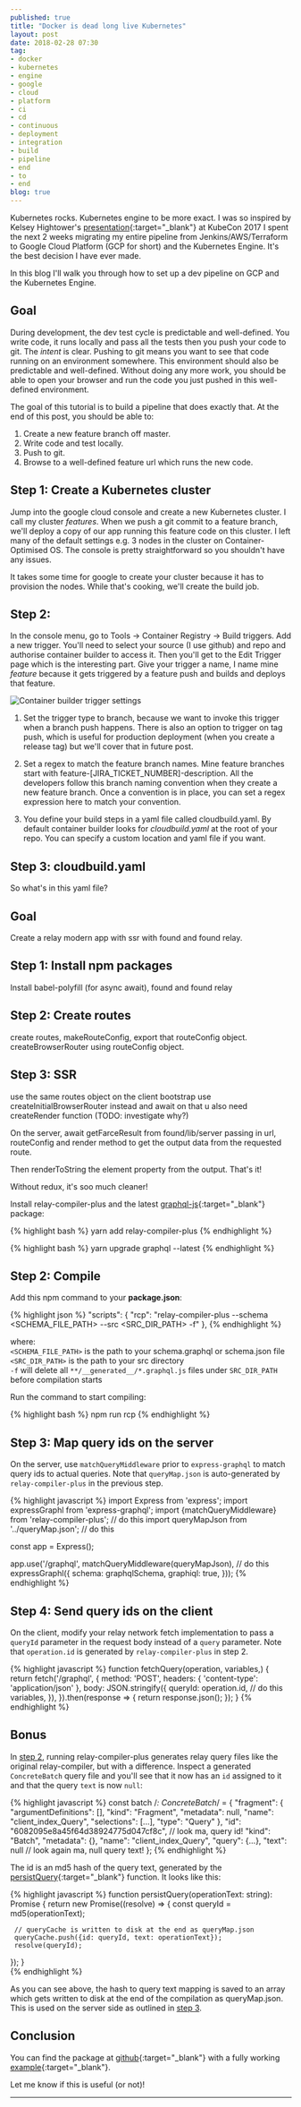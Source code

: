 ```yaml
---
published: true
title: "Docker is dead long live Kubernetes"
layout: post
date: 2018-02-28 07:30
tag:
- docker
- kubernetes
- engine
- google
- cloud
- platform
- ci
- cd
- continuous
- deployment
- integration
- build
- pipeline
- end
- to
- end
blog: true
---
```

Kubernetes rocks. Kubernetes engine to be more exact. I was so inspired by Kelsey Hightower's
[presentation](https://www.youtube.com/watch?v=kOa_llowQ1c&feature=youtu.be){:target="_blank"} at KubeCon 2017 I
spent the next 2 weeks migrating my entire pipeline from Jenkins/AWS/Terraform to Google Cloud Platform (GCP for short) 
and the Kubernetes Engine. It's the best decision I have ever made.


In this blog I'll walk you through how to set up a dev pipeline on GCP and the Kubernetes Engine.   

## Goal
During development, the dev test cycle is predictable and well-defined. You write code, it runs locally and pass all the 
tests then you push your code to git. The *intent* is clear. Pushing to git means you want to see that code running on an 
environment somewhere. This environment should also be predictable and well-defined. Without doing any more work, you
should be able to open your browser and run the code you just pushed in this well-defined environment.

The goal of this tutorial is to build a pipeline that does exactly that. At the end of this post, you should be able to:

1. Create a new feature branch off master.
2. Write code and test locally.
3. Push to git.
4. Browse to a well-defined feature url which runs the new code.

## Step 1: Create a Kubernetes cluster
Jump into the google cloud console and create a new Kubernetes cluster. I call my cluster *features*. When we push a
git commit to a feature branch, we'll deploy a copy of our app running this feature code on this cluster. I left many
of the default settings e.g. 3 nodes in the cluster on Container-Optimised OS. The console is pretty straightforward
so you shouldn't have any issues.

It takes some time for google to create your cluster because it has to provision the nodes. While that's cooking,
we'll create the build job.

## Step 2:
In the console menu, go to Tools -> Container Registry -> Build triggers. Add a new trigger. You'll need to
select your source (I use github) and repo and authorise container builder to access it. Then you'll get to the
Edit Trigger page which is the interesting part. Give your trigger a name, I name mine *feature* because it
gets triggered by a feature push and builds and deploys that feature.

![Container builder trigger settings](/assets/images/build_trigger_settings.jpg)

1. Set the trigger type to branch, because we want to invoke this trigger when a branch push happens. There is also
an option to trigger on tag push, which is useful for production deployment (when you create a release tag) but we'll
cover that in future post.

2. Set a regex to match the feature branch names. Mine feature branches start with feature-[JIRA_TICKET_NUMBER]-description.
All the developers follow this branch naming convention when they create a new feature branch. Once a convention is in place, you
can set a regex expression here to match your convention.

3. You define your build steps in a yaml file called cloudbuild.yaml. By default container builder looks for *cloudbuild.yaml*
at the root of your repo. You can specify a custom location and yaml file if you want.

## Step 3: cloudbuild.yaml

So what's in this yaml file?



## Goal
Create a relay modern app with ssr with found and found relay.

## Step 1: Install npm packages
Install babel-polyfill (for async await), found and found relay

## Step 2: Create routes
create routes, makeRouteConfig, export that routeConfig object.
createBrowserRouter using routeConfig object.

## Step 3: SSR
use the same routes object
on the client bootstrap use createInitialBrowserRouter instead and await on that
u also need createRender function (TODO: investigate why?) 

On the server, await getFarceResult from found/lib/server passing in url, routeConfig and 
render method to get the output data from the requested route.

Then renderToString the element property from the output. That's it!

Without redux, it's soo much cleaner! 

Install relay-compiler-plus and the latest [graphql-js](https://github.com/graphql/graphql-js){:target="_blank"} package:

{% highlight bash %}
yarn add relay-compiler-plus
{% endhighlight %}

{% highlight bash %}
yarn upgrade graphql --latest
{% endhighlight %}

## Step 2: Compile
Add this npm command to your **package.json**:

{% highlight json %}
"scripts": {
    "rcp": "relay-compiler-plus --schema <SCHEMA_FILE_PATH> --src <SRC_DIR_PATH> -f"
},
{% endhighlight %}
    
where:<br/> 
`<SCHEMA_FILE_PATH>` is the path to your schema.graphql or schema.json file<br/>
`<SRC_DIR_PATH>` is the path to your src directory<br/>
`-f` will delete all `**/__generated__/*.graphql.js` files under `SRC_DIR_PATH` before compilation starts<br/>

Run the command to start compiling:

{% highlight bash %}
npm run rcp
{% endhighlight %}

## Step 3: Map query ids on the server
On the server, use `matchQueryMiddleware` prior to `express-graphql` to match query ids to actual queries. Note 
that `queryMap.json` is auto-generated by `relay-compiler-plus` in the previous step.

{% highlight javascript %}
import Express from 'express';
import expressGraphl from 'express-graphql';
import {matchQueryMiddleware} from 'relay-compiler-plus'; // do this
import queryMapJson from '../queryMap.json'; // do this

const app = Express();

app.use('/graphql',
  matchQueryMiddleware(queryMapJson), // do this
  expressGraphl({
    schema: graphqlSchema,
    graphiql: true,
  }));
{% endhighlight %}

## Step 4: Send query ids on the client
On the client, modify your relay network fetch implementation to pass a `queryId` parameter in the
request body instead of a `query` parameter. Note that `operation.id` is generated by `relay-compiler-plus` in step 2.

{% highlight javascript %}
function fetchQuery(operation, variables,) {
  return fetch('/graphql', {
    method: 'POST',
    headers: {
      'content-type': 'application/json'
    },
    body: JSON.stringify({
      queryId: operation.id, // do this
      variables,
    }),
  }).then(response => {
    return response.json();
  });
}
{% endhighlight %}

## Bonus
In [step 2](#step-2-compile), running relay-compiler-plus generates relay query files like the original relay-compiler,
but with a difference. Inspect a generated `ConcreteBatch` query file and you'll see that it now has an `id` assigned 
to it and that the query `text` is now `null`:

{% highlight javascript %}
const batch /*: ConcreteBatch*/ = {
  "fragment": {
    "argumentDefinitions": [],
    "kind": "Fragment",
    "metadata": null,
    "name": "client_index_Query",
    "selections": [...],
    "type": "Query"
  },
  "id": "6082095e8a45f64d38924775d047cf8c", // look ma, query id!
  "kind": "Batch",
  "metadata": {},
  "name": "client_index_Query",
  "query": {...},
  "text": null // look again ma, null query text!
};
{% endhighlight %}

The id is an md5 hash of the query text, generated by the [persistQuery](https://github.com/yusinto/relay-compiler-plus/blob/master/src/compiler/main.js){:target="_blank"} 
function. It looks like this:

{% highlight javascript %}
 function persistQuery(operationText: string): Promise<string> {
   return new Promise((resolve) => {
     const queryId = md5(operationText);
     
     // queryCache is written to disk at the end as queryMap.json
     queryCache.push({id: queryId, text: operationText});
     resolve(queryId);
   });
 }   
{% endhighlight %}

As you can see above, the hash to query text mapping is saved to an array which gets written to disk
at the end of the compilation as queryMap.json. This is used on the server side as outlined in 
[step 3](#step-3-map-query-ids-on-the-server).

## Conclusion
You can find the package at [github](https://github.com/yusinto/relay-compiler-plus){:target="_blank"} with a fully working
[example](https://github.com/yusinto/relay-compiler-plus/tree/master/example){:target="_blank"}. 

Let me know if this is useful (or not)! 

---------------------------------------------------------------------------------------
